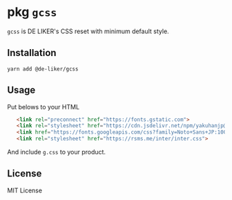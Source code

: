 # pkg `gcss`

`gcss` is DE LIKER's CSS reset with minimum default style.

## Installation

```
yarn add @de-liker/gcss
```

## Usage

Put belows to your HTML

```html
   <link rel="preconnect" href="https://fonts.gstatic.com">
   <link rel="stylesheet" href="https://cdn.jsdelivr.net/npm/yakuhanjp@3.4.1/dist/css/yakuhanjp.min.css">
   <link href="https://fonts.googleapis.com/css?family=Noto+Sans+JP:100,400,700&display=swap&subset=japanese" rel="stylesheet">
   <link rel="stylesheet" href="https://rsms.me/inter/inter.css">
```

And include `g.css` to your product.

## License

MIT License
